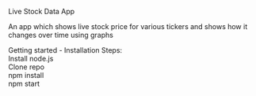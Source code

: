Live Stock Data App

An app which shows live stock price for various tickers and shows how it changes over time using graphs

 Getting started - Installation Steps: <br/>
Install node.js<br/>
Clone repo<br/>
npm install<br/>
npm start<br/>
